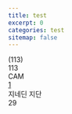 ```yaml
---
title: test
excerpt: 0
categories: test
sitemap: false
---
```


<div class="thumb cc  _CC">
    <div class="card_back">
        <img src="https://ssl.nexon.com/s2/game/fo4/obt/externalAssets/card/CC.png" alt="">
    </div>
<div class="img">
    <img src="https://fo4.dn.nexoncdn.co.kr/live/externalAssets/common/playersActionHigh/p289001397.png?rd=202309211250" alt="" onerror="this.src='https://fco.dn.nexoncdn.co.kr/live/externalAssets/common/players/not_found.png'">
</div>
<div class="live_wrap">

</div>
<div class="r_ovr">(<span class="value">113<span class="diff"></span></span>)</div>
<div class="ovr value">113<span class="diff"></span></div>
<div class="position">CAM</div>
<div class="nation"><img src="https://fco.dn.nexoncdn.co.kr/live/externalAssets/common/countries/smallflags/18.png" alt=""></div>
<div class="season"><img src="https://ssl.nexon.com/s2/game/fo4/obt/externalAssets/season/CC_big.png" alt=""></div>
<div class="en_wrap selector_wrap"><a href="javascript:;" class="ability en_level1">1</a></div>
<div class="name_wrap">
    <div class="season"><img src="https://ssl.nexon.com/s2/game/fo4/obt/externalAssets/season/CC.png" alt=""></div>
    <div class="name">
    지네딘 지단
    </div>
</div>
<div class="pay">29</div>
</div>


<div id="remark42"></div>
